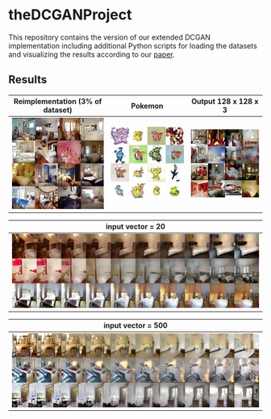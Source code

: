 # theDCGANProject
This repository contains the version of our extended DCGAN implementation including additional Python scripts for loading the datasets and visualizing the results according to our [paper](https://github.com/moejoe95/theDCGANProject/blob/master/paper.pdf).


## Results
Reimplementation (3% of dataset)| Pokemon           |  Output 128 x 128 x 3
:-------------------------:|:-------------------------:|:-------------------------:
![new-1-epoch](./img/new-1-epoch.png)  |![monstergan](./img/monstergan.png)  | ![large-1-epoch](./img/large-1-epoch.png)

input vector = 20           |  
:-------------------------:|
![smallinpu](./img/smallinput.png)  |

input vector = 500           |  
:-------------------------:|
![largeinput](./img/largeinput.png)  |
